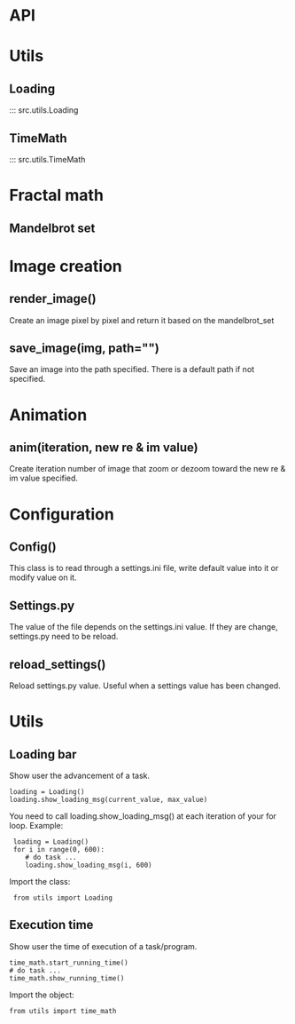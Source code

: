 API
===========

# Utils
## Loading
::: src.utils.Loading
## TimeMath
::: src.utils.TimeMath


# Fractal math
## Mandelbrot set

# Image creation
## render_image()
Create an image pixel by pixel and return it based on the mandelbrot_set

## save_image(img, path="")
Save an image into the path specified. There is a default path if not specified.

# Animation
## anim(iteration, new re & im value)
Create iteration number of image that zoom or dezoom toward the new re & im value specified.

# Configuration
## Config()
This class is to read through a settings.ini file, write default value into it or modify value on it.

## Settings.py
The value of the file depends on the settings.ini value. If they are change, settings.py need to be reload.

## reload_settings()
Reload settings.py value. Useful when a settings value has been changed.

# Utils
## Loading bar
Show user the advancement of a task.  

    loading = Loading()
    loading.show_loading_msg(current_value, max_value)
You need to call loading.show_loading_msg() at each iteration of your for loop.
Example:
    
     loading = Loading()
     for i in range(0, 600):
     	# do task ...
     	loading.show_loading_msg(i, 600)

Import the class:
    
     from utils import Loading

## Execution time
Show user the time of execution of a task/program.

    time_math.start_running_time()
    # do task ...
    time_math.show_running_time()
Import the object:

    from utils import time_math